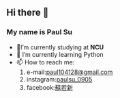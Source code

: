 ## Hi there 👋

### My name is Paul Su
+ 🔭I’m currently studying at **NCU**
+ 🌱 I’m currently learning Python
+ 📫 How to reach me: 
  1. e-mail:paul104128@gmail.com
  2. instagram:[paulsu_0905](https://www.instagram.com/paulsu_0905/)
  3. facebook:[蘇若新](https://www.facebook.com/paul.su.906)

<!--
**PaulSu0905/PaulSu0905** is a ✨ _special_ ✨ repository because its `README.md` (this file) appears on your GitHub profile.
My name is Paul Su

-🔭I’m currently studying at NCU

-🌱 I’m currently learning Python

-📫 How to reach me: paul104128@gmail.com

